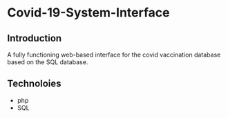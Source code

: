 # Covid-19-System-Interface

## Introduction
A fully functioning web-based interface for the covid vaccination database based on the SQL database.

## Technoloies
* php
* SQL
